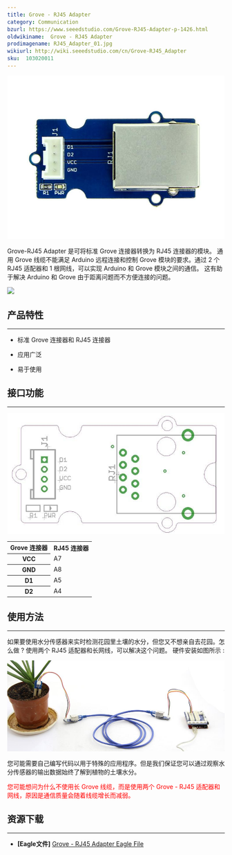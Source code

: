 ```yaml
---
title: Grove - RJ45 Adapter
category: Communication
bzurl: https://www.seeedstudio.com/Grove-RJ45-Adapter-p-1426.html
oldwikiname:  Grove - RJ45 Adapter
prodimagename: RJ45_Adapter_01.jpg
wikiurl: http://wiki.seeedstudio.com/cn/Grove-RJ45_Adapter
sku:  103020011
---
```

![](https://github.com/SeeedDocument/Grove-RJ45_Adapter/raw/master/img/RJ45_Adapter_01.jpg)

Grove-RJ45 Adapter 是可将标准 Grove 连接器转换为 RJ45 连接器的模块。 通用 Grove 线缆不能满足 Arduino 远程连接和控制 Grove 模块的要求。通过 2 个 RJ45 适配器和 1 根网线，可以实现 Arduino 和 Grove 模块之间的通信。 这有助于解决 Arduino 和 Grove 由于距离问题而不方便连接的问题。

[![](https://github.com/SeeedDocument/wiki_chinese/raw/master/docs/images/click_to_buy.PNG)](https://item.taobao.com/item.htm?spm=a1z10.3-c.w4002-11172317909.9.1b7edf95jvYLem&id=520268202694)

##  产品特性
---
*   标准 Grove 连接器和 RJ45 连接器

*   应用广泛

*   易于使用

##  接口功能
---
![](https://github.com/SeeedDocument/Grove-RJ45_Adapter/raw/master/img/RJ45_Adapter_Interface.jpg)

<table  cellspacing="0" width="547">
<tr>
<th scope="col"> Grove 连接器
</th>
<th scope="col"> RJ45 连接器
</th></tr>
<tr>
<th scope="row"> VCC
</th>
<td> A7
</td></tr>
<tr>
<th scope="row"> GND
</th>
<td> A8
</td></tr>
<tr>
<th scope="row"> D1
</th>
<td> A5
</td></tr>
<tr>
<th scope="row"> D2
</th>
<td> A4
</td></tr></table>

##  使用方法
---
如果要使用水分传感器来实时检测花园里土壤的水分，但您又不想亲自去花园。怎么做 ? 使用两个 RJ45 适配器和长网线，可以解决这个问题。
硬件安装如图所示 :

![](https://github.com/SeeedDocument/Grove-RJ45_Adapter/raw/master/img/RJ45.jpg)

您可能需要自己编写代码以用于特殊的应用程序。但是我们保证您可以通过观察水分传感器的输出数据始终了解到植物的土壤水分。

<font color="red">您可能想问为什么不使用长 Grove 线缆，而是使用两个 Grove - RJ45 适配器和网线，原因是通信质量会随着线缆增长而减弱。</font>

##  资源下载
---
- **[Eagle文件]** [Grove - RJ45 Adapter Eagle File](https://github.com/SeeedDocument/Grove-RJ45_Adapter/raw/master/res/Grove-RJ45_Adapter_Eagle_File.zip)
